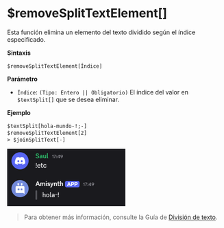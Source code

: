 
# $removeSplitTextElement[]

Esta función elimina un elemento del texto dividido según el índice especificado.  

**Sintaxis** 
```plaintext
$removeSplitTextElement[Índice]
```  

**Parámetro**   

- `Índice`: `(Tipo: Entero || Obligatorio)` El índice del valor en `$textSplit[]` que se desea eliminar.  


**Ejemplo** 
```
$textSplit[hola-mundo-!;-]
$removeSplitTextElement[2]
> $joinSplitText[-] 
```

![alt text](image-34.png)


> Para obtener más información, consulte la Guía de [División de texto](/General/divicion-texto.md).